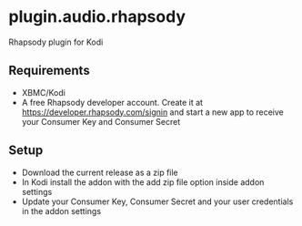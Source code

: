 plugin.audio.rhapsody
=====================

Rhapsody plugin for Kodi

Requirements
------------
* XBMC/Kodi
* A free Rhapsody developer account. Create it at https://developer.rhapsody.com/signin and start a new app to receive your Consumer Key and Consumer Secret

Setup
-----
* Download the current release as a zip file
* In Kodi install the addon with the add zip file option inside addon settings
* Update your Consumer Key, Consumer Secret and your user credentials in the addon settings